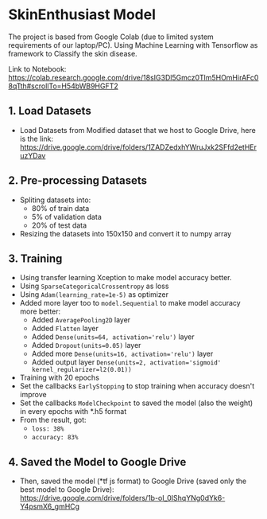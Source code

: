 # SkinEnthusiast Model 

The project is based from Google Colab (due to limited system requirements of our laptop/PC). Using Machine Learning with Tensorflow as framework to Classify the skin disease. 

Link to Notebook: <br>
https://colab.research.google.com/drive/18sIG3Dl5Gmcz0Tlm5HOmHirAFc08qTth#scrollTo=H54bWB9HGFT2

## 1. Load Datasets 
  - Load Datasets from Modified dataset that we host to Google Drive, here is the link: <br> https://drive.google.com/drive/folders/1ZADZedxhYWruJxk2SFfd2etHEruzYDav

## 2. Pre-processing Datasets
  - Spliting datasets into:
    - 80% of train data
    - 5% of validation data
    - 20% of test data
  - Resizing the datasets into 150x150 and convert it to numpy array

## 3. Training

   - Using transfer learning Xception to make model accuracy better.
   - Using `SparseCategoricalCrossentropy` as loss
   - Using `Adam(learning_rate=1e-5)` as optimizer 
   - Added more layer too to `model.Sequential` to make model accuracy more better:
     -  Added `AveragePooling2D` layer
     -  Added `Flatten` layer
     -  Added `Dense(units=64, activation='relu')` layer 
     -  Added `Dropout(units=0.05)` layer
     -  Added more `Dense(units=16, activation='relu')` layer
     -  Added output layer `Dense(units=2, activation='sigmoid' kernel_regularizer=l2(0.01))`
  - Training with 20 epochs
  - Set the callbacks `EarlyStopping` to stop training when accuracy doesn't improve
  - Set the callbacks `ModelCheckpoint` to saved the model (also the weight) in every epochs with *.h5 format  
  - From the result, got:
    - `loss: 38%`
    - `accuracy: 83%`

## 4. Saved the Model to Google Drive

  - Then, saved the model (*tf js format) to Google Drive (saved only the best model to Google Drive):<br>
https://drive.google.com/drive/folders/1b-oI_0IShqYNg0dYk6-Y4psmX6_gmHCg
